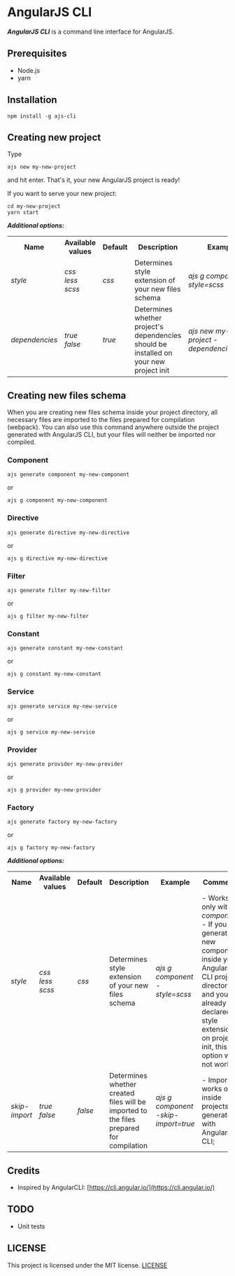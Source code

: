 
# AngularJS CLI  

***AngularJS CLI*** is a command line interface for AngularJS.

## Prerequisites
- Node.js
- yarn
    
## Installation  
  
```shell  
npm install -g ajs-cli  
```  
  
## Creating new project  
  
  Type
  ```shell
  ajs new my-new-project
  ```
  and hit enter.
  That's it, your new AngularJS project is ready!

If you want to serve your new project:
```shell
cd my-new-project
yarn start
```

***Additional options:***

<table class="tg">
  <tr>
    <th class="tg-xldj">Name</th>
    <th class="tg-xldj">Available values</th>
    <th class="tg-xldj">Default</th>
    <th class="tg-0pky">Description</th>
    <th class="tg-0pky">Example</th>
  </tr>
  <tr>
    <td class="tg-xldj"><i>style</i></td>
    <td class="tg-xldj"><i>css</i><br><i>less</i><br><i>scss</i></td>
    <td class="tg-xldj"><i>css</i></td>
    <td class="tg-0pky">Determines style extension of your new files schema</td>
    <td class="tg-0pky"><i>ajs g component -style=scss</i></td>
  </tr>
  <tr>
    <td class="tg-xldj"><i>dependencies</i></td>
    <td class="tg-xldj"><i>true</i><br><i>false</i></td>
    <td class="tg-xldj"><i>true</i></td>
    <td class="tg-0pky">Determines whether project's dependencies should be installed on your new project init</td>
    <td class="tg-0pky"><i>ajs new my-new-project -dependencies=false</i></td>
  </tr>
</table>

## Creating new files schema

When you are creating new files schema inside your project directory, all necessary files are imported to the files prepared for compilation (webpack). 
You can also use this command anywhere outside the project generated with AngularJS CLI, but your files will neither be imported nor compiled.

### Component
```shell
ajs generate component my-new-component
```
or 
```shell
ajs g component my-new-component
```

### Directive
```shell
ajs generate directive my-new-directive
```
or
```shell
ajs g directive my-new-directive
```

### Filter
```shell
ajs generate filter my-new-filter
```
or
```shell
ajs g filter my-new-filter
```

### Constant
```shell
ajs generate constant my-new-constant
```
or
```shell
ajs g constant my-new-constant
```

### Service
```shell
ajs generate service my-new-service
```
or
```shell
ajs g service my-new-service
```

### Provider
```shell
ajs generate provider my-new-provider
```
or
```shell
ajs g provider my-new-provider
```

### Factory
```shell
ajs generate factory my-new-factory
```
or
```shell
ajs g factory my-new-factory
```


***Additional options:***

<table class="tg">
  <tr>
    <th class="tg-xldj">Name</th>
    <th class="tg-xldj">Available values</th>
    <th class="tg-xldj">Default</th>
    <th class="tg-0pky">Description</th>
    <th class="tg-0pky">Example</th>
    <th class="tg-0pky">Comments</th>
  </tr>
  <tr>
    <td class="tg-xldj"><i>style</i></td>
    <td class="tg-xldj"><i>css</i><br><i>less</i><br><i>scss</i></td>
    <td class="tg-xldj"><i>css</i></td>
    <td class="tg-0pky">Determines style extension of your new files schema</td>
    <td class="tg-0pky"><i>ajs g component -style=scss</i></td>
    <td class="tg-0pky">- Works only with <i>component</i>;<br>- If you are generating new component inside your AngularJS CLI project directory and you already declared style extension on project init, this option will not work;</td>
  </tr>
  <tr>
    <td class="tg-xldj"><i>skip-import</i></td>
    <td class="tg-xldj"><i>true</i><br><i>false</i></td>
    <td class="tg-xldj"><i>false</i></td>
    <td class="tg-0pky">Determines whether created files will be imported to the files prepared for compilation</td>
    <td class="tg-0pky"><i>ajs g component -skip-import=true</i></td>
    <td class="tg-0pky">- Import works only inside projects generated with AngularJS CLI;</td>
  </tr>
</table>

## Credits  
  
- Inspired by AngularCLI: [https://cli.angular.io/](https://cli.angular.io/)  
  
  
## TODO  
  
- Unit tests  

## LICENSE  
  
This project is licensed under the MIT license. [LICENSE](https://github.com/marzetz/angularjs-cli/blob/master/LICENSE)

